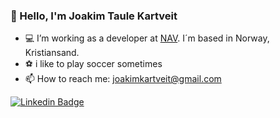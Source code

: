 ### :wave: Hello, I'm Joakim Taule Kartveit
- :computer: I’m working as a developer at [NAV](https://nav.no). I´m based in Norway, Kristiansand.
- :soccer: i like to play soccer sometimes
- 📫 How to reach me: joakimkartveit@gmail.com

[![Linkedin Badge](https://img.shields.io/badge/-LinkedIn-blue?style=flat-square&logo=Linkedin&logoColor=white&link=https://www.linkedin.com/in/harshkumarkhatri/)](https://www.linkedin.com/in/joakim-taule-kartveit-7633aa84/)
